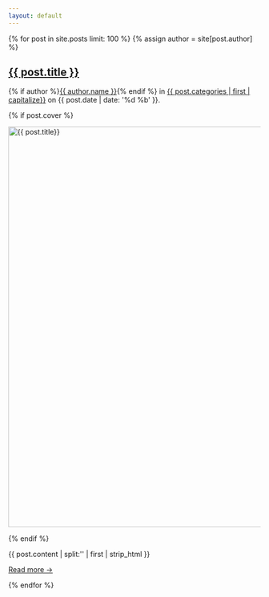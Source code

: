 ```yaml
---
layout: default
---
```

{% for post in site.posts limit: 100 %}
  {% assign author = site[post.author] %}
  <section>
    <h2 class="heading"><a href="{{ post.url }}" class="no-link-styling">{{ post.title }}</a></h2>
    <p class="padding--bottom-one-space  border-bottom">
      {% if author %}<a href="{{ author.link }}" target="_blank" rel="nofollow">{{ author.name }}</a>{% endif %} <span class="text--grey">in</span> <a href="{{ site.url }}/categories/#{{ post.categories | first }}">{{ post.categories | first | capitalize}}</a> <span class="text--grey">on</span> {{ post.date | date: '%d %b' }}.
    </p>
    <article>
      {% if post.cover %}
        <p><a href="{{ post.url }}"><img src="{{ post.cover }}" alt="{{ post.title}}" width="800" /></a></p>
      {% endif %}
      <p>{{ post.content | split:'<!--more-->' | first | strip_html }}</p>
      <p class="text--smaller"><a href="{{ post.url }}">Read more &rarr;</a></p>
    </article>
  </section>
{% endfor %}